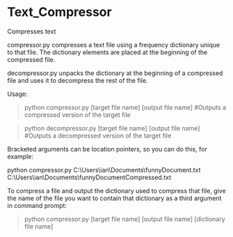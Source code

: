 # Text_Compressor
Compresses text

compressor.py compresses a text file using a frequency dictionary unique to that file. The dictionary elements are placed at the beginning of the compressed file. 

decompressor.py unpacks the dictionary at the beginning of a compressed file and uses it to decompress the rest of the file.

Usage:

>python compressor.py [target file name] [output file name]        #Outputs a compressed version of the target file

>python decompressor.py [target file name] [output file name]      #Outputs a decompressed version of the target file


Bracketed arguments can be location pointers, so you can do this, for example:

python compressor.py C:\Users\ian\Documents\funnyDocument.txt C:\Users\ian\Documents\funnyDocumentCompressed.txt


To compress a file and output the dictionary used to compress that file, give the name of the file you want to contain that dictionary as a third argument in command prompt:

>python compressor.py [target file name] [output file name] [dictionary file name]
